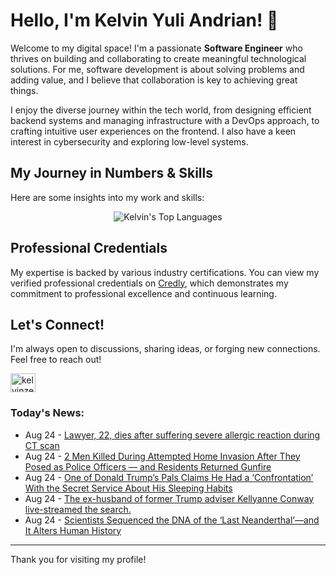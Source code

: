 # Hello, I'm Kelvin Yuli Andrian! 👋

Welcome to my digital space! I'm a passionate **Software Engineer** who thrives on building and collaborating to create meaningful technological solutions. For me, software development is about solving problems and adding value, and I believe that collaboration is key to achieving great things.

I enjoy the diverse journey within the tech world, from designing efficient backend systems and managing infrastructure with a DevOps approach, to crafting intuitive user experiences on the frontend. I also have a keen interest in cybersecurity and exploring low-level systems.

## My Journey in Numbers & Skills

Here are some insights into my work and skills:

<p align="center">
  <img src="https://github-readme-stats.vercel.app/api/top-langs/?username=kelvinzer0&layout=compact&theme=radical" alt="Kelvin's Top Languages" />
</p>

## Professional Credentials

My expertise is backed by various industry certifications. You can view my verified professional credentials on [Credly](https://www.credly.com/users/kelvin-yuli-andrian/badges), which demonstrates my commitment to professional excellence and continuous learning.

## Let's Connect!

I'm always open to discussions, sharing ideas, or forging new connections. Feel free to reach out!

<p align="left">
    <a href="https://linkedin.com/in/kelvinzero" target="blank"><img align="center" src="https://cdn.jsdelivr.net/npm/simple-icons@3.0.1/icons/linkedin.svg" alt="kelvinzero" height="30" width="40" /></a>
</p>

### Today's News:

<!-- feed start -->
- Aug 24 - [Lawyer, 22, dies after suffering severe allergic reaction during CT scan](https://www.yahoo.com/news/articles/lawyer-22-dies-suffering-severe-174122522.html)
- Aug 24 - [2 Men Killed During Attempted Home Invasion After They Posed as Police Officers — and Residents Returned Gunfire](https://www.yahoo.com/news/articles/2-men-killed-during-attempted-163705552.html)
- Aug 24 - [One of Donald Trump’s Pals Claims He Had a ‘Confrontation’ With the Secret Service About His Sleeping Habits](https://www.yahoo.com/entertainment/celebrity/articles/one-donald-trump-pals-claims-153158746.html)
- Aug 24 - [The ex-husband of former Trump adviser Kellyanne Conway live-streamed the search.](https://www.yahoo.com/news/videos/ex-husband-former-trump-adviser-140735452.html)
- Aug 24 - [Scientists Sequenced the DNA of the ‘Last Neanderthal’—and It Alters Human History](https://www.yahoo.com/news/articles/scientists-sequenced-dna-last-neanderthal-140000469.html)
<!-- feed end -->

---

Thank you for visiting my profile!
